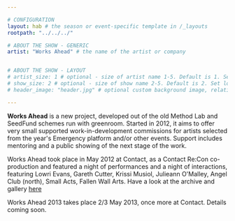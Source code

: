 ```yaml
---

# CONFIGURATION
layout: hab # the season or event-specific template in /_layouts
rootpath: "../../../"

# ABOUT THE SHOW - GENERIC
artist: "Works Ahead" # the name of the artist or company


# ABOUT THE SHOW - LAYOUT
# artist_size: 1 # optional - size of artist name 1-5. Default is 1. Set longer names to lower values
# show_size: 2 # optional - size of show name 2-5. Default is 2. Set longer names to lower values
# header_image: "header.jpg" # optional custom background image, relative to current page

---
```


**Works Ahead** is a new project, developed out of the old Method Lab and SeedFund schemes run with greenroom.  Started in 2012, it aims to offer very small supported work-in-development commissions for artists selected from the year's Emergency platform and/or other events. Support includes mentoring and a public showing of the next stage of the work.    

Works Ahead took place in May 2012 at Contact, as a Contact Re:Con co-production and featured a night of performances and a night of interactions, featuring Lowri Evans, Gareth Cutter, Krissi Musiol, Julieann O'Malley, Angel Club (north), Small Acts, Fallen Wall Arts.  Have a look at the archive and gallery [here](/archive/2012-woah/index.html)    

Works Ahead 2013 takes place 2/3 May 2013, once more at Contact.  Details coming soon.   


